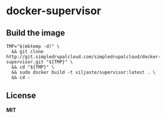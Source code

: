 # docker-supervisor

## Build the image

    TMP="$(mktemp -d)" \
      && git clone http://git.simpledrupalcloud.com/simpledrupalcloud/docker-supervisor.git "${TMP}" \
      && cd "${TMP}" \
      && sudo docker build -t viljaste/supervisor:latest . \
      && cd -

## License

**MIT**
